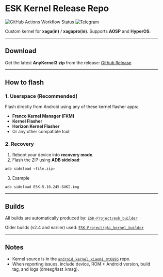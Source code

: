 # ESK Kernel Release Repo

![GitHub Actions Workflow Status](https://img.shields.io/github/actions/workflow/status/ESK-Project/gki_kernel_builder/release.yml) [![Telegram](https://img.shields.io/badge/Telegram-2CA5E0?logo=telegram&logoColor=white)](https://t.me/xaga_kernel)

Custom kernel for **xaga(in)** / **xagapro(in)**. Supports **AOSP** and **HyperOS**.

---

## Download

Get the latest **AnyKernel3 zip** from the release: [Github Release](https://github.com/ESK-Project/esk-releases/releases/latest)

---

## How to flash

### 1. Userspace (Recommended)

Flash directly from Android using any of these kernel flasher apps:
- **Franco Kernel Manager (FKM)**
- **Kernel Flasher**
- **Horizon Kernel Flasher**
- Or any other compatible tool

### 2. Recovery

1. Reboot your device into **recovery mode**.  
2. Flash the ZIP using **ADB sideload**:
  ```bash
  adb sideload <file.zip>
  ```

3. Example
  
  ```bash
  adb sideload ESK-5.10.245-SUKI.img
  ```

---

## Builds

All builds are automatically produced by:
[`ESK-Project/esk_builder`](https://github.com/ESK-Project/esk_builder)

Older builds (v2.4 and earlier) used:
[`ESK-Project/gki_kernel_builder`](https://github.com/ESK-Project/gki_kernel_builder)

---

## Notes

* Kernel source is in the [`android_kernel_xiaomi_mt6895`](https://github.com/ESK-Project/android_kernel_xiaomi_mt6895) repo.
* When reporting issues, include device, ROM + Android version, build tag, and logs (dmesg/last\_kmsg).
